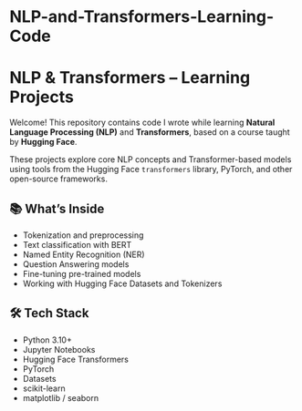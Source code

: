 # NLP-and-Transformers-Learning-Code
# NLP & Transformers – Learning Projects

Welcome! This repository contains code I wrote while learning **Natural Language Processing (NLP)** and **Transformers**, based on a course taught by **Hugging Face**.

These projects explore core NLP concepts and Transformer-based models using tools from the Hugging Face `transformers` library, PyTorch, and other open-source frameworks.

## 📚 What’s Inside

- Tokenization and preprocessing
- Text classification with BERT
- Named Entity Recognition (NER)
- Question Answering models
- Fine-tuning pre-trained models
- Working with Hugging Face Datasets and Tokenizers

## 🛠️ Tech Stack

- Python 3.10+
- Jupyter Notebooks
- Hugging Face Transformers
- PyTorch
- Datasets
- scikit-learn
- matplotlib / seaborn

